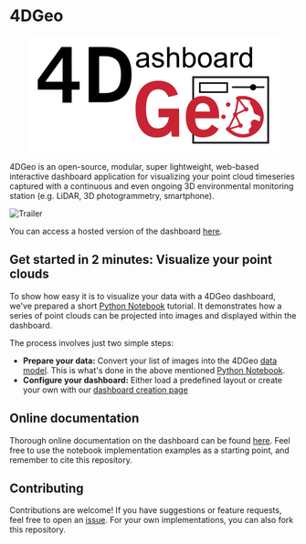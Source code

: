 # 4DGeo

<p align="center">
  <img src="public/4DGeo_Logo_300dpi.png" />
</p>

4DGeo is an open-source, modular, super lightweight, web-based interactive dashboard application for visualizing your point cloud timeseries captured with a continuous and even ongoing 3D environmental monitoring station (e.g. LiDAR, 3D photogrammetry, smartphone). 

![Trailer](/docs/img/4DGeoTrailer.gif)

You can access a hosted version of the dashboard [here](https://3dgeo-heidelberg.github.io/4DGeo/).

## Get started in 2 minutes: Visualize your point clouds

To show how easy it is to visualize your data with a 4DGeo dashboard, we've prepared a short [Python Notebook](https://3dgeo-heidelberg.github.io/4DGeo/docs/getting_started.html) tutorial. It demonstrates how a series of point clouds can be projected into images and displayed within the dashboard.

The process involves just two simple steps:

- **Prepare your data:** Convert your list of images into the 4DGeo [data model](https://3dgeo-heidelberg.github.io/4DGeo/docs/Application.html#21-data-model). This is what's done in the above mentioned [Python Notebook](https://3dgeo-heidelberg.github.io/4DGeo/docs/getting_started.html).
- **Configure your dashboard:** Either load a predefined layout or create your own with our [dashboard creation page](https://3dgeo-heidelberg.github.io/4DGeo/docs/Application.html#21-data-model)


##  Online documentation

Thorough online documentation on the dashboard can be found [here](https://3dgeo-heidelberg.github.io/4DGeo/docs). Feel free to use the notebook implementation examples as a starting point, and remember to cite this repository.

## Contributing

Contributions are welcome! If you have suggestions or feature requests, feel free to open an [issue](https://github.com/3dgeo-heidelberg/4DGeo/issues). For your own implementations, you can also fork this repository.
